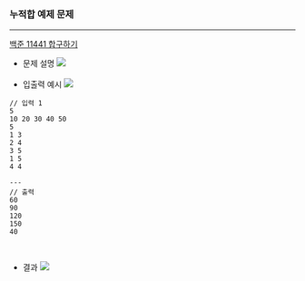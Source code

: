 ### 누적합 예제 문제

---

[백준 11441 합구하기](https://www.acmicpc.net/problem/11441)
<br/>

- 문제 설명
  ![](https://img1.daumcdn.net/thumb/R1280x0/?scode=mtistory2&fname=https%3A%2F%2Fblog.kakaocdn.net%2Fdn%2FxGb97%2FbtrVcMd6dkr%2FGTylTh9TwkZjOolVUkEdQ1%2Fimg.png)
  <br/>
  <br/>
- 입출력 예시
  ![](https://img1.daumcdn.net/thumb/R1280x0/?scode=mtistory2&fname=https%3A%2F%2Fblog.kakaocdn.net%2Fdn%2FBIc9J%2FbtrU15fhf6K%2FDGJFPVdPpCAKdyHKtNTf0K%2Fimg.png)

```
// 입력 1
5
10 20 30 40 50
5
1 3
2 4
3 5
1 5
4 4

---
// 출력
60
90
120
150
40
```

<br/>

- 결과
  ![](https://img1.daumcdn.net/thumb/R1280x0/?scode=mtistory2&fname=https%3A%2F%2Fblog.kakaocdn.net%2Fdn%2FcyXFsY%2FbtrU7JbmhAs%2FIHV8nPo8R2SFtVwXQUXmvk%2Fimg.png)
